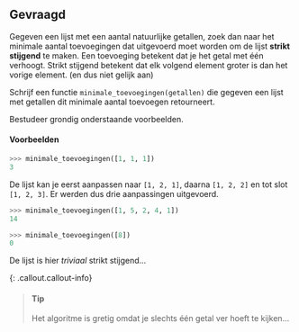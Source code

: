 ## Gevraagd

Gegeven een lijst met een aantal natuurlijke getallen, zoek dan naar het minimale aantal toevoegingen dat uitgevoerd moet worden om de lijst **strikt stijgend** te maken. Een toevoeging betekent dat je het getal met één verhoogt. Strikt stijgend betekent dat elk volgend element groter is dan het vorige element. (en dus niet gelijk aan)

Schrijf een functie `minimale_toevoegingen(getallen)` die gegeven een lijst met getallen dit minimale aantal toevoegen retourneert.

Bestudeer grondig onderstaande voorbeelden.

#### Voorbeelden

```python
>>> minimale_toevoegingen([1, 1, 1])
3
```
De lijst kan je eerst aanpassen naar `[1, 2, 1]`, daarna `[1, 2, 2]` en tot slot `[1, 2, 3]`. Er werden dus drie aanpassingen uitgevoerd.


```python
>>> minimale_toevoegingen([1, 5, 2, 4, 1])
14
```


```python
>>> minimale_toevoegingen([8])
0
```
De lijst is hier *triviaal* strikt stijgend...

{: .callout.callout-info}
>#### Tip
> Het algoritme is gretig omdat je slechts één getal ver hoeft te kijken...